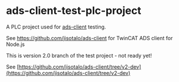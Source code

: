 # ads-client-test-plc-project
A PLC project used for [ads-client](https://github.com/jisotalo/ads-client) testing.

See https://github.com/jisotalo/ads-client for TwinCAT ADS client for Node.js

This is version 2.0 branch of the test project - not ready yet!

See [https://github.com/jisotalo/ads-client/tree/v2-dev](https://github.com/jisotalo/ads-client/tree/v2-dev)